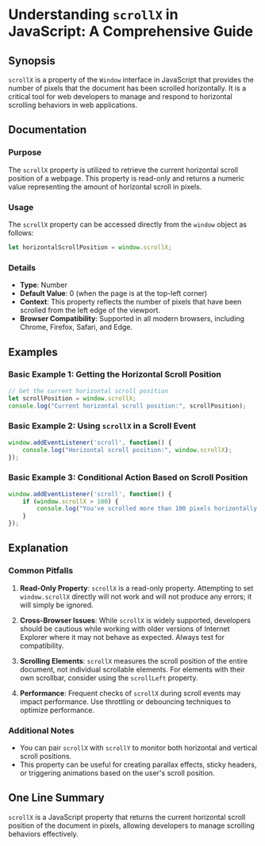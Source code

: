 <!--
Meta Description: # Understanding `scrollX` in JavaScript: A Comprehensive Guide ## Synopsis `scrollX` is a property of the `Window` interface in JavaScript that provid...
Meta Keywords: scrollx, scroll, property, window, horizontal
-->

# Understanding `scrollX` in JavaScript: A Comprehensive Guide

## Synopsis
`scrollX` is a property of the `Window` interface in JavaScript that provides the number of pixels that the document has been scrolled horizontally. It is a critical tool for web developers to manage and respond to horizontal scrolling behaviors in web applications.

## Documentation

### Purpose
The `scrollX` property is utilized to retrieve the current horizontal scroll position of a webpage. This property is read-only and returns a numeric value representing the amount of horizontal scroll in pixels.

### Usage
The `scrollX` property can be accessed directly from the `window` object as follows:

```javascript
let horizontalScrollPosition = window.scrollX;
```

### Details
- **Type**: Number
- **Default Value**: 0 (when the page is at the top-left corner)
- **Context**: This property reflects the number of pixels that have been scrolled from the left edge of the viewport.
- **Browser Compatibility**: Supported in all modern browsers, including Chrome, Firefox, Safari, and Edge.

## Examples

### Basic Example 1: Getting the Horizontal Scroll Position
```javascript
// Get the current horizontal scroll position
let scrollPosition = window.scrollX;
console.log("Current horizontal scroll position:", scrollPosition);
```

### Basic Example 2: Using `scrollX` in a Scroll Event
```javascript
window.addEventListener('scroll', function() {
    console.log("Horizontal scroll position:", window.scrollX);
});
```

### Basic Example 3: Conditional Action Based on Scroll Position
```javascript
window.addEventListener('scroll', function() {
    if (window.scrollX > 100) {
        console.log("You've scrolled more than 100 pixels horizontally!");
    }
});
```

## Explanation

### Common Pitfalls
1. **Read-Only Property**: `scrollX` is a read-only property. Attempting to set `window.scrollX` directly will not work and will not produce any errors; it will simply be ignored.
   
2. **Cross-Browser Issues**: While `scrollX` is widely supported, developers should be cautious while working with older versions of Internet Explorer where it may not behave as expected. Always test for compatibility.

3. **Scrolling Elements**: `scrollX` measures the scroll position of the entire document, not individual scrollable elements. For elements with their own scrollbar, consider using the `scrollLeft` property.

4. **Performance**: Frequent checks of `scrollX` during scroll events may impact performance. Use throttling or debouncing techniques to optimize performance.

### Additional Notes
- You can pair `scrollX` with `scrollY` to monitor both horizontal and vertical scroll positions.
- This property can be useful for creating parallax effects, sticky headers, or triggering animations based on the user's scroll position.

## One Line Summary
`scrollX` is a JavaScript property that returns the current horizontal scroll position of the document in pixels, allowing developers to manage scrolling behaviors effectively.
